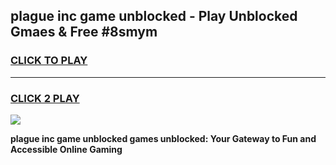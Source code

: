 
## plague inc game unblocked - Play Unblocked Gmaes & Free #8smym
<h3>
<a href="https://news.freeplayer.one?title=plague_inc_game_unblocked&ref=24F">CLICK TO PLAY</a></h3>
<hr>

<h3>
<a href="https://news.freeplayer.one?title=plague_inc_game_unblocked&ref=24F">CLICK 2 PLAY</a>
  
</h3>

<a href="https://news.freeplayer.one?title=plague_inc_game_unblocked&ref=24F/"><img src="https://clearcache.store/games.png"></a>


**plague inc game unblocked games unblocked: Your Gateway to Fun and Accessible Online Gaming**
